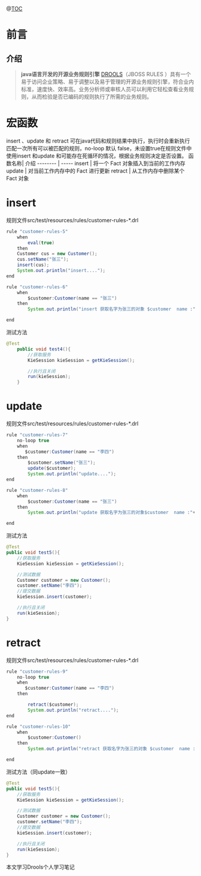 ﻿@[TOC](【Drools规则引擎】基础入门案例二)


# 前言
## 介绍

> **java语言开发的开源业务规则引擎**
[DROOLS](http://www.drools.org.cn/)（JBOSS RULES ）具有一个易于访问企业策略、易于调整以及易于管理的开源业务规则引擎，符合业内标准，速度快、效率高。业务分析师或审核人员可以利用它轻松查看业务规则，从而检验是否已编码的规则执行了所需的业务规则。

# 宏函数
insert  、update 和  retract 可在java代码和规则结果中执行，执行时会重新执行匹配一次所有可以被匹配的规则，no-loop 默认 false，未设置true在规则文件中使用insert 和update 和可能存在死循环的情况，根据业务规则决定是否设置。
函数名称| 介绍
-------- | -----
insert | 将一个 Fact 对象插入到当前的工作内存
update | 对当前工作内存中的 Fact 进行更新
retract | 从工作内存中删除某个 Fact 对象

# insert 
规则文件src/test/resources/rules/customer-rules-*.drl
```java
rule "customer-rules-5"
    when
        eval(true)
    then
    Customer cus = new Customer();
    cus.setName("张三");
    insert(cus);
    System.out.println("insert....");
end

rule "customer-rules-6"
    when
        $customer:Customer(name == "张三")
    then
        System.out.println("insert 获取名字为张三的对象 $customer  name :"+$customer.getName());

end
```
测试方法
```java
@Test
    public void test4(){
        //获取服务
        KieSession kieSession = getKieSession();

        //执行且关闭
        run(kieSession);
    }

```

# update  
规则文件src/test/resources/rules/customer-rules-*.drl

```java
rule "customer-rules-7"
    no-loop true
    when
       $customer:Customer(name == "李四")
    then
	    $customer.setName("张三");
	    update($customer);
	    System.out.println("update....");
end

rule "customer-rules-8"
    when
        $customer:Customer(name == "张三")
    then
        System.out.println("update 获取名字为张三的对象$customer  name :"+$customer.getName());

end
```
测试方法
```java
@Test
public void test5(){
    //获取服务
    KieSession kieSession = getKieSession();

    //测试数据
    Customer customer = new Customer();
    customer.setName("李四");
    //提交数据
    kieSession.insert(customer);

    //执行且关闭
    run(kieSession);
}
```

# retract 
规则文件src/test/resources/rules/customer-rules-*.drl

```java
rule "customer-rules-9"
    no-loop true
    when
       $customer:Customer(name == "李四")
    then

        retract($customer);
        System.out.println("retract....");
end

rule "customer-rules-10"
    when
        $customer:Customer()
    then
        System.out.println("retract 获取名字为张三的对象 $customer  name :"+$customer.getName());

end
```
测试方法（同update一致）
```java
@Test
public void test5(){
    //获取服务
    KieSession kieSession = getKieSession();

    //测试数据
    Customer customer = new Customer();
    customer.setName("李四");
    //提交数据
    kieSession.insert(customer);

    //执行且关闭
    run(kieSession);
}
```

本文学习Drools个人学习笔记
